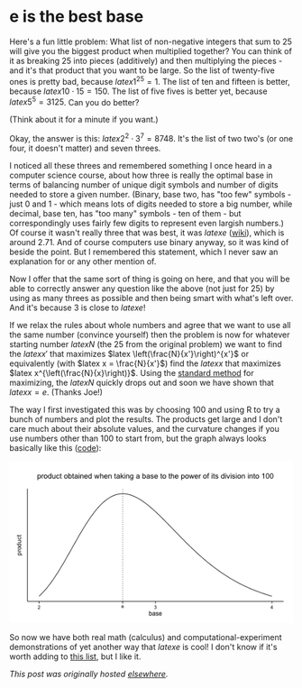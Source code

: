 # e is the best base



Here's a fun little problem: What list of non-negative integers that sum to 25 will give you the biggest product when multiplied together? You can think of it as breaking 25 into pieces (additively) and then multiplying the pieces - and it's that product that you want to be large. So the list of twenty-five ones is pretty bad, because $latex 1^{25}=1$. The list of ten and fifteen is better, because $latex 10 \cdot 15 = 150$. The list of five fives is better yet, because $latex 5^5 = 3125$. Can you do better?

(Think about it for a minute if you want.)

Okay, the answer is this: $latex 2^2 \cdot 3^7 = 8748$. It's the list of two two's (or one four, it doesn't matter) and seven threes.

I noticed all these threes and remembered something I once heard in a computer science course, about how three is really the optimal base in terms of balancing number of unique digit symbols and number of digits needed to store a given number. (Binary, base two, has "too few" symbols - just 0 and 1 - which means lots of digits needed to store a big number, while decimal, base ten, has "too many" symbols - ten of them - but correspondingly uses fairly few digits to represent even largish numbers.) Of course it wasn't really three that was best, it was $latex e$ (<a href="http://en.wikipedia.org/wiki/E_(mathematical_constant)">wiki</a>), which is around 2.71. And of course computers use binary anyway, so it was kind of beside the point. But I remembered this statement, which I never saw an explanation for or any other mention of.

<span>Now I offer that the same sort of thing is going on here, and that you will be able to correctly answer any question like the above (not just for 25) by using as many threes as possible and then being smart with what's left over. And it's because 3 is close to $latex e$!</span>

If we relax the rules about whole numbers and agree that we want to use all the same number (convince yourself) then the problem is now for whatever starting number $latex N$ (the 25 from the original problem) we want to find the $latex x'$ that maximizes $latex \left(\frac{N}{x'}\right)^{x'}$ or equivalently (with $latex x = \frac{N}{x'}$) find the $latex x$ that maximizes $latex x^{\left(\frac{N}{x}\right)}$. Using the <a href="http://www.derivative-calculator.net/">standard method</a>&#160;for maximizing, the $latex N$ quickly drops out and soon we have shown that $latex x = e$. (Thanks Joe!)

The way I first investigated this was by choosing 100 and using R to try a bunch of numbers and plot the results. The products get large and I don't care much about their absolute values, and the curvature changes if you use numbers other than 100 to start from, but the graph always looks basically like this (<a href="http://rpubs.com/ajschumacher/edeal">code</a>):

<a href="rplot.png"><img class=" wp-image-262 aligncenter" alt="Rplot" src="rplot.png"></a>

So now we have both real math (calculus) and computational-experiment demonstrations of yet another way that $latex e$ is cool! I don't know if it's worth adding to <a href="http://en.wikipedia.org/wiki/List_of_representations_of_e">this list</a>, but I like it.



*This post was originally hosted [elsewhere](https://planspacedotorg.wordpress.com/2013/07/21/e-is-the-best-base/).*
